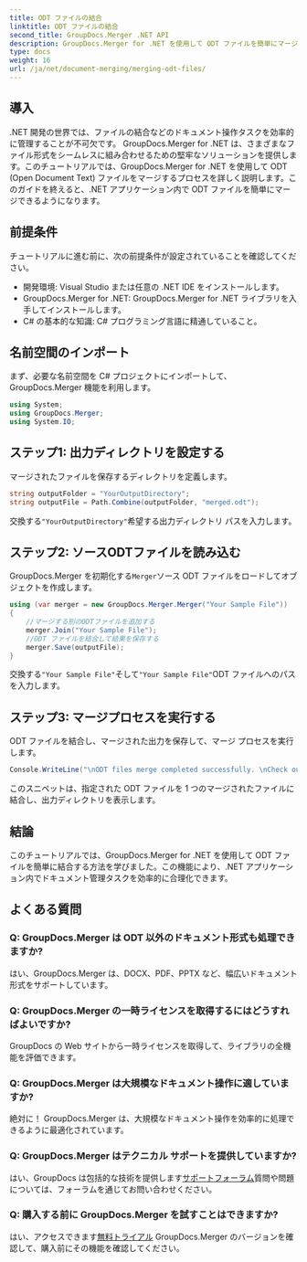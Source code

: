 ```yaml
---
title: ODT ファイルの結合
linktitle: ODT ファイルの結合
second_title: GroupDocs.Merger .NET API
description: GroupDocs.Merger for .NET を使用して ODT ファイルを簡単にマージする方法を学びます。この強力なライブラリを使用してドキュメント管理機能を強化します。
type: docs
weight: 16
url: /ja/net/document-merging/merging-odt-files/
---
```

## 導入
.NET 開発の世界では、ファイルの結合などのドキュメント操作タスクを効率的に管理することが不可欠です。 GroupDocs.Merger for .NET は、さまざまなファイル形式をシームレスに組み合わせるための堅牢なソリューションを提供します。このチュートリアルでは、GroupDocs.Merger for .NET を使用して ODT (Open Document Text) ファイルをマージするプロセスを詳しく説明します。このガイドを終えると、.NET アプリケーション内で ODT ファイルを簡単にマージできるようになります。
## 前提条件
チュートリアルに進む前に、次の前提条件が設定されていることを確認してください。
- 開発環境: Visual Studio または任意の .NET IDE をインストールします。
- GroupDocs.Merger for .NET: GroupDocs.Merger for .NET ライブラリを入手してインストールします。
- C# の基本的な知識: C# プログラミング言語に精通していること。

## 名前空間のインポート
まず、必要な名前空間を C# プロジェクトにインポートして、GroupDocs.Merger 機能を利用します。
```csharp
using System; 
using GroupDocs.Merger;
using System.IO;
```
## ステップ1: 出力ディレクトリを設定する
マージされたファイルを保存するディレクトリを定義します。
```csharp
string outputFolder = "YourOutputDirectory";
string outputFile = Path.Combine(outputFolder, "merged.odt");
```
交換する`"YourOutputDirectory"`希望する出力ディレクトリ パスを入力します。
## ステップ2: ソースODTファイルを読み込む
GroupDocs.Merger を初期化する`Merger`ソース ODT ファイルをロードしてオブジェクトを作成します。
```csharp
using (var merger = new GroupDocs.Merger.Merger("Your Sample File"))
{
    //マージする別のODTファイルを追加する
    merger.Join("Your Sample File");
    //ODT ファイルを結合して結果を保存する
    merger.Save(outputFile);
}
```
交換する`"Your Sample File"`そして`"Your Sample File"`ODT ファイルへのパスを入力します。
## ステップ3: マージプロセスを実行する
ODT ファイルを結合し、マージされた出力を保存して、マージ プロセスを実行します。
```csharp
Console.WriteLine("\nODT files merge completed successfully. \nCheck output in {0}", outputFolder);
```
このスニペットは、指定された ODT ファイルを 1 つのマージされたファイルに結合し、出力ディレクトリを表示します。

## 結論
このチュートリアルでは、GroupDocs.Merger for .NET を使用して ODT ファイルを簡単に結合する方法を学びました。この機能により、.NET アプリケーション内でドキュメント管理タスクを効率的に合理化できます。

## よくある質問
### Q: GroupDocs.Merger は ODT 以外のドキュメント形式も処理できますか?
はい、GroupDocs.Merger は、DOCX、PDF、PPTX など、幅広いドキュメント形式をサポートしています。
### Q: GroupDocs.Merger の一時ライセンスを取得するにはどうすればよいですか?
GroupDocs の Web サイトから一時ライセンスを取得して、ライブラリの全機能を評価できます。
### Q: GroupDocs.Merger は大規模なドキュメント操作に適していますか?
絶対に！ GroupDocs.Merger は、大規模なドキュメント操作を効率的に処理できるように最適化されています。
### Q: GroupDocs.Merger はテクニカル サポートを提供していますか?
はい、GroupDocs は包括的な技術を提供します[サポートフォーラム](https://forum.groupdocs.com/c/merger/32)質問や問題については、フォーラムを通じてお問い合わせください。
### Q: 購入する前に GroupDocs.Merger を試すことはできますか?
はい、アクセスできます[無料トライアル](https://releases.groupdocs.com/) GroupDocs.Merger のバージョンを確認して、購入前にその機能を確認してください。